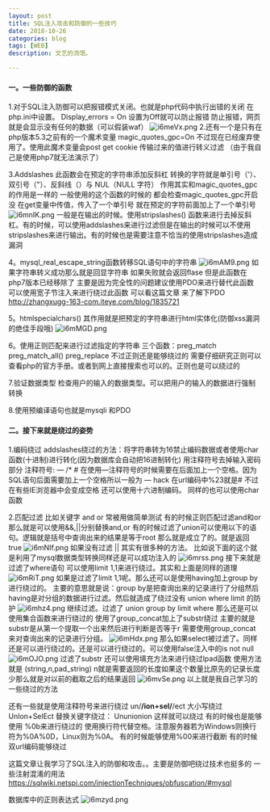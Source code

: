 ```yaml
---
layout: post
title: SQL注入攻击和防御的一些技巧
date: 2018-10-26
categories: blog
tags: [WEB]
description: 文艺的流氓。

---
```

#### 一。一些防御的函数
1.对于SQL注入防御可以把报错模式关闭。也就是php代码中执行出错的关闭
在php.ini中设置。 Display_errors = On 设置为Off就可以防止报错
防止报错，网页就是会显示没有任何的数据（可以假装waf）
![i6meVx.png](https://s1.ax1x.com/2018/10/26/i6meVx.png)
2.还有一个是只有在php版本5.3之前有的一个魔术变量 magic_quotes_gpc=On 
不过现在已经废弃使用了。使用此魔术变量会post get cookie 传输过来的值进行转义过滤
（由于我自己是使用php7就无法演示了）

3.Addslashes 此函数会在预定的字符串添加反斜杠 转换的字符就是单引号（'）、双引号（"）、反斜线（）与 NUL（NULL 字符）
作用其实和magic_quotes_gpc的作用是一样的 一般使用的这个函数的时候的 都会检查magic_quotes_gpc开启没
在get变量中传值，传入了一个单引号 就在预定的字符前面加上了一个单引号
![i6mnIK.png](https://s1.ax1x.com/2018/10/26/i6mnIK.png)
一般是在输出的时候。使用stripslashes() 函数来进行去掉反斜杠。有的时候，可以使用addslashes来进行过滤但是在输出的时候可以不使用stripslashes来进行输出。有的时候也是需要注意不恰当的使用stripslashes造成漏洞

4。mysql_real_escape_string函数转移SQL语句中的字符串
![i6mAM9.png](https://s1.ax1x.com/2018/10/26/i6mAM9.png)
如果字符串转义成功那么就是回显字符串 如果失败就会返回flase
但是此函数在php7版本已经移除了 主要是因为完全性的问题建议使用PDO来进行替代此函数
可以使用宽子节注入来进行绕过此函数
可以看这篇文章 来了解下PDO http://zhangxugg-163-com.iteye.com/blog/1835721 

5。htmlspecialchars() 
其作用就是把预定的字符串进行html实体化(防御xss漏洞的绝佳手段哦)
![i6mMGD.png](https://s1.ax1x.com/2018/10/26/i6mMGD.png)

6。使用正则匹配来进行过滤指定的字符串
三个函数：preg_match preg_match_all() preg_replace 不过正则还是能够绕过的
需要仔细研究正则可以查看php的官方手册。或者到网上直接搜索也可以的。正则也是可以绕过的

7.验证数据类型
检查用户的输入的数据类型。可以把用户的输入的数据进行强制转换

8.使用预编译语句也就是mysqli 和PDO

#### 二。接下来就是绕过的姿势
1.编码绕过
addslashes绕过的方法：将字符串转为16禁止编码数据或者使用char函数(十进制)进行转化(因为数据库会自动把16进制转化)
用注释符号去掉输入密码部分 注释符号: — /* #
在使用—注释符号的时候需要在后面加上一个空格。因为SQL语句后面需要加上一个空格所以一般为 — hack
在url编码中%23就是# 不过在有些IE浏览器中会变成空格
还可以使用十六进制编码。
同样的也可以使用char函数

2.匹配过滤
比如关键字 and or 常被用做简单测试 有的时候正则匹配过滤and和or 那么就是可以使用&&,||分别替换and,or
有的时候过滤了union可以使用以下的语句。逻辑就是括号中查询出来的结果是等于root 那么就是成立了的。就是返回true
![i6mNIf.png](https://s1.ax1x.com/2018/10/26/i6mNIf.png)
如果没有过滤 || 其实有很多种的方法。 比如说下面的这个就是利用了mysql数据类型转换同样还是可以成功注入的
![i6mrss.png](https://s1.ax1x.com/2018/10/26/i6mrss.png)
接下来就是过滤了where语句 可以使用limit 1,1来进行绕过。其实和上面是同样的道理
![i6mRiT.png](https://s1.ax1x.com/2018/10/26/i6mRiT.png)
如果是过滤了limit 1,1呢。那么还可以是使用having加上group by 进行绕过的。
主要的意思就是说：group by是把查询出来的记录进行了分组然后having是对分组的数据进行过滤。然后就造成了绕过没有 union where limit 的防护
![i6mhz4.png](https://s1.ax1x.com/2018/10/26/i6mhz4.png)
继续过滤。过滤了 union group by limit where
那么还是可以使用集合函数来进行绕过的 使用了group_concat加上了substr绕过
主要的就是substr是从第一个提取一个出来然后进行判断是否等于r 需要使用group_concat来对查询出来的记录进行分组。
![i6mHdx.png](https://s1.ax1x.com/2018/10/26/i6mHdx.png)
那么如果select被过滤了。同样还是可以进行绕过的。还是可以进行绕过的。可以使用false注入中的is not null
![i6mOJO.png](https://s1.ax1x.com/2018/10/26/i6mOJO.png)
过滤了substr
还可以使用填充方法来进行绕过lpad函数 使用方法就是 (string,n,pad_string) n就是需要返回的长度如果这个数量比原先的记录长度少那么就是对以前的截取之后的结果返回
![i6mvSe.png](https://s1.ax1x.com/2018/10/26/i6mvSe.png)
以上就是我自己学习的一些绕过的方法

还有一些就是使用注释符号来进行绕过 un/**/ion+sel/**/ect
大小写绕过 UnIon+SelEct
替换关键字绕过： Ununionion 这样就可以绕过
有的时候也是能够使用 %0b来进行绕过的
使用换行符代替空格。注意服务器若为Windows则换行符为%0A%0D，Linux则为%0A。
有的时候能够使用%00来进行截断
有的时候双url编码能够绕过

这篇文章让我学习了SQL注入的防御和攻击。。主要是防御吧绕过技术也挺多的
一些注射混淆的用法 https://sqlwiki.netspi.com/injectionTechniques/obfuscation/#mysql

数据库中的正则表达式
![i6mzyd.png](https://s1.ax1x.com/2018/10/26/i6mzyd.png)